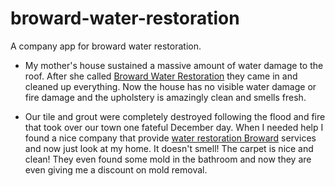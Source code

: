 broward-water-restoration
=========================

A company app for broward water restoration.

* My mother's house sustained a massive amount of water damage to the roof.  After she called [Broward Water Restoration](http://browardwaterrestoration.com) they came in and cleaned up everything.  Now the house has no visible water damage or fire damage and the upholstery is amazingly clean and smells fresh.

* Our tile and grout were completely destroyed following the flood and fire that took over our town one fateful December day.  When I needed help I found a nice company that provide [water restoration Broward](http://browardwaterrestoration.com) services and now just look at my home.  It doesn't smell!  The carpet is nice and clean! They even found some mold in the bathroom and now they are even giving me a discount on mold removal.
